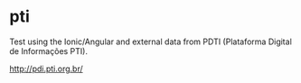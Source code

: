 # pti

Test using the Ionic/Angular and external data from PDTI (Plataforma Digital de Informações PTI).

http://pdi.pti.org.br/
